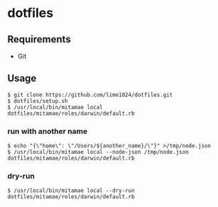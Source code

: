 # dotfiles
## Requirements

- Git

## Usage

```console
$ git clone https://github.com/lime1024/dotfiles.git
$ dotfiles/setup.sh
$ /usr/local/bin/mitamae local dotfiles/mitamae/roles/darwin/default.rb
```

### run with another name

```console
$ echo "{\"home\": \"/Users/${another_name}/\"}" >/tmp/node.json
$ /usr/local/bin/mitamae local --node-json /tmp/node.json dotfiles/mitamae/roles/darwin/default.rb
```

### dry-run

```console
$ /usr/local/bin/mitamae local --dry-run dotfiles/mitamae/roles/darwin/default.rb
```
